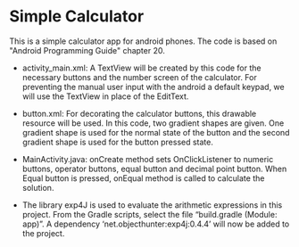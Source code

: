 # Simple Calculator
This is a simple calculator app for android phones.
The code is based on "Android Programming Guide" chapter 20.

* activity_main.xml: A TextView will be created by this code for the necessary buttons and the number screen of the calculator. For preventing the manual user input with the android a default keypad, we will use the TextView in place of the EditText.

* button.xml: For decorating the calculator buttons, this drawable resource will be used. In this code, two gradient shapes are given. One gradient shape is used for the normal state of the button and the second gradient shape is used for the button pressed state.

* MainActivity.java: onCreate method sets OnClickListener to numeric buttons, operator buttons, equal button and decimal point button. When Equal button is pressed, onEqual method is called to calculate the solution.

* The library exp4J is used to evaluate the arithmetic expressions in this project. From the Gradle scripts, select the file “build.gradle (Module: app)”. A dependency ‘net.objecthunter:exp4j:0.4.4’ will now be added to the project.
